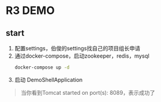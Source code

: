 # R3 DEMO

## start
1. 配置settings，伯俊的settings找自己的项目组长申请
2. 通过docker-compose，启动zookeeper，redis，mysql
   ``` bash
   docker-compose up -d
   ```
3. 启动 DemoShellApplication
> 当你看到Tomcat started on port(s): 8089，表示成功了